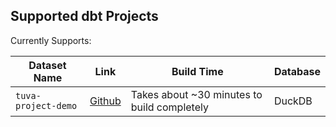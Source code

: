 ## Supported dbt Projects

Currently Supports:

| Dataset Name        | Link                                          | Build Time                                  | Database |
| ------------------- | --------------------------------------------- | ------------------------------------------- | -------- |
| `tuva-project-demo` | [Github](https://github.com/tuva-health/demo) | Takes about ~30 minutes to build completely | DuckDB   |
